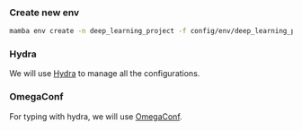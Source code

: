 ### Create new env

```bash
mamba env create -n deep_learning_project -f config/env/deep_learning_project_env.yaml
```

### Hydra

We will use [Hydra](https://hydra.cc/docs/intro/) to manage all the configurations.

### OmegaConf

For typing with hydra, we will use [OmegaConf](https://omegaconf.readthedocs.io/en/latest/usage.html).